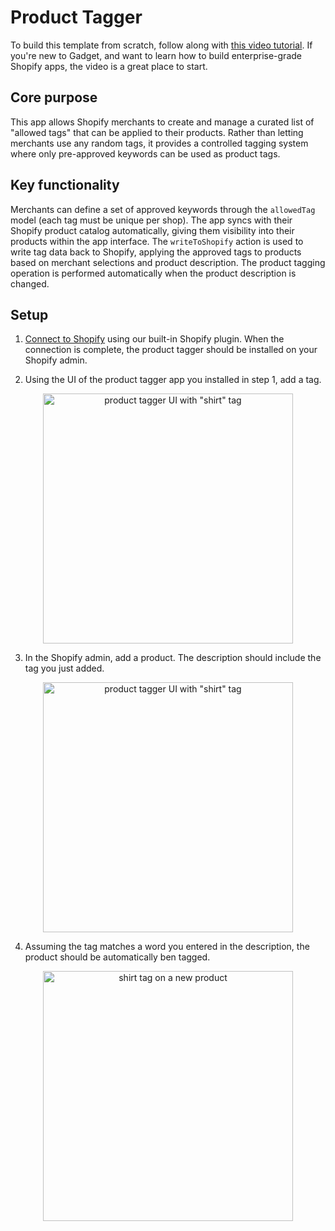# Product Tagger

To build this template from scratch, follow along with [this video tutorial](https://www.youtube.com/watch?v=opNY69HAE7U&pp=ygUWcHJvZHVjdCB0YWdnZXIgc2hvcGlmeQ%3D%3D). If you're new to Gadget, and want to learn how to build enterprise-grade Shopify apps, the video is a great place to start.

## Core purpose

This app allows Shopify merchants to create and manage a curated list of "allowed tags" that can be applied to their products. Rather than letting merchants use any random tags, it provides a controlled tagging system where only pre-approved keywords can be used as product tags.

## Key functionality

Merchants can define a set of approved keywords through the `allowedTag` model (each tag must be unique per shop). The app syncs with their Shopify product catalog automatically, giving them visibility into their products within the app interface. The `writeToShopify` action is used to write tag data back to Shopify, applying the approved tags to products based on merchant selections and product description. The product tagging operation is performed automatically when the product description is changed.

## Setup

1. [Connect to Shopify](https://docs.gadget.dev/guides/tutorials/connecting-to-shopify#connecting-to-shopify) using our built-in Shopify plugin. When the connection is complete, the product tagger should be installed on your Shopify admin.

2. Using the UI of the product tagger app you installed in step 1, add a tag.

<p align="center">
<img src="https://image-hosting.gadget.app/tagger-ui.png" alt='product tagger UI with "shirt" tag' width="400px" />
</p>

3. In the Shopify admin, add a product. The description should include the tag you just added.

<p align="center">
<img src="https://image-hosting.gadget.app/product-description.png" alt='product tagger UI with "shirt" tag' width="400px" />
</p>

4. Assuming the tag matches a word you entered in the description, the product should be automatically ben tagged.

<p align="center">
<img src="https://image-hosting.gadget.app/successful-tag.png" alt="shirt tag on a new product" width="400px" />
</p>
